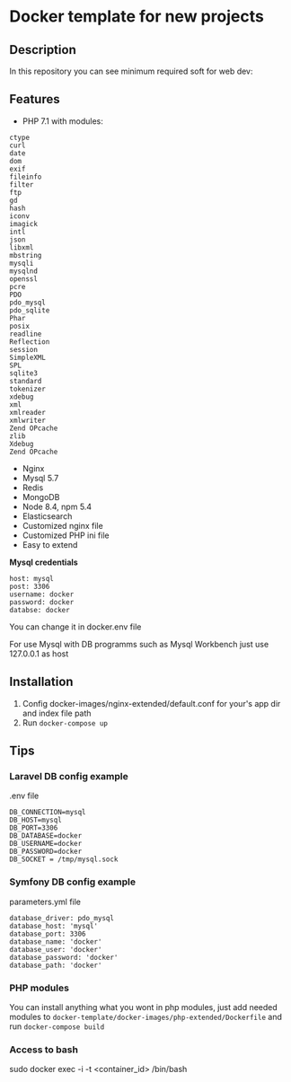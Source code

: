 # Docker template for new projects

## Description

In this repository you can see minimum required soft for web dev:

## Features

* PHP 7.1 with modules:

```
ctype
curl
date
dom
exif
fileinfo
filter
ftp
gd
hash
iconv
imagick
intl
json
libxml
mbstring
mysqli
mysqlnd
openssl
pcre
PDO
pdo_mysql
pdo_sqlite
Phar
posix
readline
Reflection
session
SimpleXML
SPL
sqlite3
standard
tokenizer
xdebug
xml
xmlreader
xmlwriter
Zend OPcache
zlib
Xdebug
Zend OPcache
```

* Nginx
* Mysql 5.7
* Redis
* MongoDB
* Node 8.4, npm 5.4
* Elasticsearch
* Customized nginx file
* Customized PHP ini file
* Easy to extend

**Mysql credentials**

```
host: mysql
post: 3306
username: docker
password: docker
databse: docker
```

You can change it in docker.env file

For use Mysql with DB programms such as Mysql Workbench just use 127.0.0.1 as host

## Installation

1. Config docker-images/nginx-extended/default.conf for your's app dir and index file path
2. Run `docker-compose up` 

## Tips

### Laravel DB config example

.env file

```
DB_CONNECTION=mysql
DB_HOST=mysql
DB_PORT=3306
DB_DATABASE=docker
DB_USERNAME=docker
DB_PASSWORD=docker
DB_SOCKET = /tmp/mysql.sock
```
### Symfony DB config example

parameters.yml file

```
database_driver: pdo_mysql
database_host: 'mysql'
database_port: 3306
database_name: 'docker'
database_user: 'docker'
database_password: 'docker'
database_path: 'docker'
```

### PHP modules

You can install anything what you wont in php modules, just add needed modules to `docker-template/docker-images/php-extended/Dockerfile` 
and run `docker-compose build` 

### Access to bash

sudo docker exec -i -t <container_id> /bin/bash